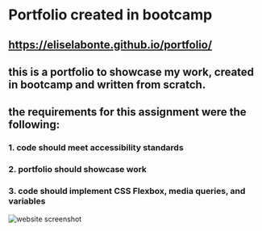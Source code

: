 # Portfolio created in bootcamp

## https://eliselabonte.github.io/portfolio/

## this is a portfolio to showcase my work, created in bootcamp and written from scratch.

## the requirements for this assignment were the following:

### 1. code should meet accessibility standards
### 2. portfolio should showcase work
### 3. code should implement CSS Flexbox, media queries, and variables

![website screenshot](https://github.com/[eliselabonte]/[portfolio]/[main]/portfolio-img.jpg?raw=true)
